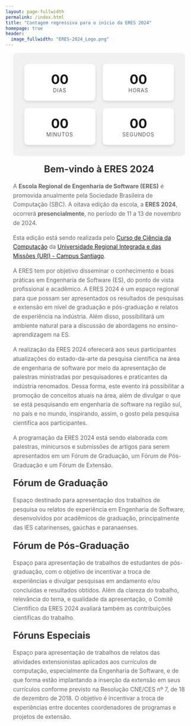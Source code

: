 ```yaml
---
layout: page-fullwidth
permalink: /index.html
title: "Contagem regressiva para o início da ERES 2024"
homepage: true
header:
  image_fullwidth: "ERES-2024_Logo.png"
---
```


<style>
  h1 {
    text-align: center;
  }

  #countdown-container {
    display: flex;
    justify-content: center;
    align-items: center;
    flex-wrap: wrap;
    background-color: #f1f1f1;
    padding: 20px;
    border-radius: 10px;
  }

  .countdown-unit {
    margin: 10px;
    text-align: center;
    background-color: #ffffff;
    box-shadow: 0 4px 8px rgba(0, 0, 0, 0.1);
    border-radius: 10px;
    padding: 20px;
    flex: 1;
    min-width: 140px;
  }

  .countdown-unit span {
    display: block;
    font-size: 2.5em;
    font-weight: bold;
  }

  .unit-label {
    font-size: 1em;
    text-transform: uppercase;
    letter-spacing: 1px;
    color: #555;
  }

  .container {
    max-width: 1200px;
    margin: auto;
    padding: 20px;
    margin-top: -20px;
  }

  #countdown-title {
    font-size: 2em;
    margin-bottom: 20px;
    text-align: center;
  }

  h1, h3 {
    color: #333;
    margin: 20px 0;
    font-size: 1.8em;
  }

  p {
    font-size: 1.1em;
    line-height: 1.6;
    color: #666;
  }

  @media (max-width: 768px) { 
    .countdown-unit {
      flex: 1 1 50%;
      min-width: auto;
    }
  }

  @media (max-width: 600px) {
    #countdown-container {
      flex-direction: column;
    }

    .countdown-unit {
      width: 80%;
      margin: 10px auto;
    }
  }
</style>

<section class="container">
  <div id="countdown-container">
    <div class="countdown-unit">
      <span id="days">00</span>
      <div class="unit-label">Dias</div>
    </div>
    <div class="countdown-unit">
      <span id="hours">00</span>
      <div class="unit-label">Horas</div>
    </div>
    <div class="countdown-unit">
      <span id="minutes">00</span>
      <div class="unit-label">Minutos</div>
    </div>
    <div class="countdown-unit">
      <span id="seconds">00</span>
      <div class="unit-label">Segundos</div>
    </div>
  </div>

  <h1>Bem-vindo à ERES 2024</h1>

  <p>A <b>Escola Regional de Engenharia de Software (ERES)</b> é promovida anualmente pela Sociedade Brasileira de Computação (SBC). A oitava edição da escola, a <b>ERES 2024</b>, ocorrerá <b>presencialmente</b>, no período de 11 a 13 de novembro de 2024.</p>

  <p>Esta edição está sendo realizada pelo <a href="http://www1.urisantiago.br/ciencia-da-computacao" target="_blank">Curso de Ciência da Computação</a> da <a href="http://www1.urisantiago.br/" target="_blank">Universidade Regional Integrada e das Missões (URI) - Campus Santiago</a>.</p>

  <p>A ERES tem por objetivo disseminar o conhecimento e boas práticas em Engenharia de Software (ES), do ponto de vista profissional e acadêmico. A ERES 2024 é um espaço regional para que possam ser apresentados os resultados de pesquisas e extensão em nível de graduação e pós-graduação e relatos de experiência na indústria. Além disso, possibilitará um ambiente natural para a discussão de abordagens no ensino-aprendizagem na ES.</p>

  <p>A realização da ERES 2024 oferecerá aos seus participantes atualizações do estado-da-arte da pesquisa científica na área de engenharia de software por meio da apresentação de palestras ministradas por pesquisadores e praticantes da indústria renomados. Dessa forma, este evento irá possibilitar a promoção de conceitos atuais na área, além de divulgar o que se está pesquisando em engenharia de software na região sul, no país e no mundo, inspirando, assim, o gosto pela pesquisa científica aos participantes.</p>
  <p>A programação da ERES 2024 está sendo elaborada com palestras, minicursos e submissões de artigos para serem apresentados em um Fórum de Graduação, um Fórum de Pós-Graduação e um Fórum de Extensão.</p>

  <h3>Fórum de Graduação</h3>
  <p>Espaço destinado para apresentação dos trabalhos de pesquisa ou relatos de experiência em Engenharia de Software, desenvolvidos por acadêmicos de graduação, principalmente das IES catarinenses, gaúchas e paranaenses.</p>

  <h3> Fórum de Pós-Graduação</h3>
  <p>Espaço para apresentação de trabalhos de estudantes de pós-graduação, com o objetivo de incentivar a troca de experiências e divulgar pesquisas em andamento e/ou concluídas e resultados obtidos. Além da clareza do trabalho, relevância do tema, e qualidade da apresentação, o Comitê Científico da ERES 2024 avaliará também as contribuições científicas do trabalho.</p>

  <h3>Fóruns Especiais</h3>
  <p>Espaço para apresentação de trabalhos de relatos das atividades extensionistas aplicados aos currículos de computação, especialmente da Engenharia de Software, e de que forma estão implantando a inserção da extensão em seus currículos conforme previsto na Resolução CNE/CES nº 7, de 18 de dezembro de 2018. O objetivo é incentivar a troca de experiências entre docentes coordenadores de programas e projetos de extensão.</p>

  <script>
    const countDownDate = new Date("November 11, 2024 00:00:00").getTime();
    const countdownTimer = setInterval(() => {
      const now = new Date().getTime();
      const distance = countDownDate - now;
      const days = Math.floor(distance / (1000 * 60 * 60 * 24));
      const hours = Math.floor((distance % (1000 * 60 * 60 * 24)) / (1000 * 60 * 60));
      const minutes = Math.floor((distance % (1000 * 60 * 60)) / (1000 * 60));
      const seconds = Math.floor((distance % (1000 * 60)) / 1000);
      document.getElementById("days").innerHTML = String(days).padStart(2, '0');
      document.getElementById("hours").innerHTML = String(hours).padStart(2, '0');
      document.getElementById("minutes").innerHTML = String(minutes).padStart(2, '0');
      document.getElementById("seconds").innerHTML = String(seconds).padStart(2, '0');
      if (distance < 0) {
        clearInterval(countdownTimer);
        document.getElementById("countdown-container").innerHTML = "<h1>O evento começou!</h1>";
      }
    }, 1000);
  </script>
</section>
